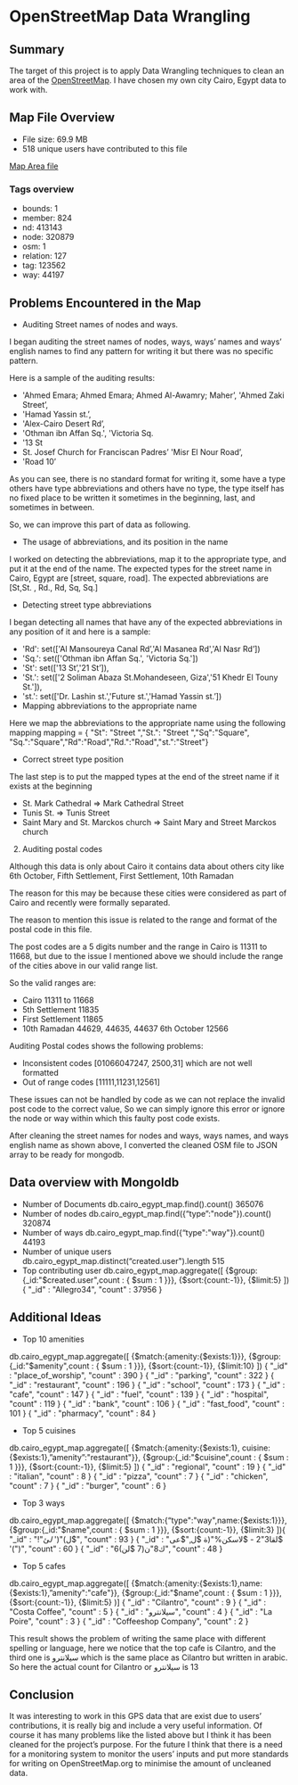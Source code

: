 # OpenStreetMap Data Wrangling

## Summary
The target of this project is to apply Data Wrangling techniques to clean an area of the [OpenStreetMap](https://www.openstreetmap.org). I have chosen my own city Cairo, Egypt data to work with.

## Map File Overview
- File size: 69.9 MB
- 518 unique users have contributed to this file

[Map Area file](https://mapzen.com/metro-extracts/)

### Tags overview
- bounds: 1
- member: 824 
- nd: 413143 
- node: 320879
- osm: 1 
- relation: 127 
- tag: 123562 
- way: 44197

## Problems Encountered in the Map
- Auditing Street names of nodes and ways.

I began auditing the street names of nodes, ways, ways’ names and ways’ english names to find any pattern for writing it but there was no specific pattern.

Here is a sample of the auditing results:
- 'Ahmed Emara; Ahmed Emara; Ahmed Al-Awamry; Maher’, 'Ahmed Zaki Street’,
- 'Hamad Yassin st.’,
- 'Alex-Cairo Desert Rd’,
- 'Othman ibn Affan Sq.', 'Victoria Sq.
- '13 St
- St. Josef Church for Franciscan Padres’ 'Misr El Nour Road’,
- 'Road 10’

As you can see, there is no standard format for writing it, some have a type others have type abbreviations and others have no type, the type itself has no fixed place to be written it sometimes in the beginning, last, and sometimes in between.

So, we can improve this part of data as following.

- The usage of abbreviations, and its position in the name

I worked on detecting the abbreviations, map it to the appropriate type, and put it at the end of the name.
The expected types for the street name in Cairo, Egypt are [street, square, road].
The expected abbreviations are [St,St. , Rd., Rd, Sq, Sq.]
- Detecting street type abbreviations

I began detecting all names that have any of the expected abbreviations in any position of it and here is a sample:
 - 'Rd': set(['Al Mansoureya Canal Rd’,'Al Masanea Rd','Al Nasr Rd’])
 - 'Sq.': set(['Othman ibn Affan Sq.', 'Victoria Sq.'])
 - 'St': set(['13 St’,'21 St’]),
 - 'St.': set(['2 Soliman Abaza St.Mohandeseen, Giza','51 Khedr El Touny St.']),
 - 'st.': set(['Dr. Lashin st.','Future st.','Hamad Yassin st.’])
- Mapping abbreviations to the appropriate name

Here we map the abbreviations to the appropriate name using the
following mapping
mapping = { "St": "Street ","St.": "Street ","Sq":"Square", "Sq.":"Square","Rd":"Road","Rd.":"Road","st.":"Street"}

- Correct street type position

The last step is to put the mapped types at the end of the street name if it exists at the beginning
 - St. Mark Cathedral => Mark Cathedral Street
 - Tunis St. => Tunis Street
 - Saint Mary and St. Marckos church => Saint Mary and Street Marckos church

2. Auditing postal codes

Although this data is only about Cairo it contains data about others city like 6th October, Fifth Settlement, First Settlement, 10th Ramadan

The reason for this may be because these cities were considered as part of Cairo and recently were formally separated.

The reason to mention this issue is related to the range and format of the postal code in this file.

The post codes are a 5 digits number and the range in Cairo is 11311 to 11668, but due to the issue I mentioned above we should include the range of the cities above in our valid range list.

So the valid ranges are:

- Cairo 11311 to 11668
- 5th Settlement 11835
- First Settlement 11865
- 10th Ramadan 44629, 44635, 44637 6th October 12566

Auditing Postal codes shows the following problems:
  - Inconsistent codes
[01066047247, 2500,31] which are not well formatted
 - Out of range codes
[11111,11231,12561]

These issues can not be handled by code as we can not replace the invalid post code to the correct value, So we can simply ignore this error or ignore the node or way within which this faulty post code exists.

After cleaning the street names for nodes and ways, ways names, and ways english name as shown above, I converted the cleaned OSM file to JSON array to be ready for mongodb.

## Data overview with Mongoldb
- Number of Documents
db.cairo_egypt_map.find().count()
365076
- Number of nodes
db.cairo_egypt_map.find({“type”:"node"}).count()
320874
- Number of ways
db.cairo_egypt_map.find({“type":"way"}).count()
44193
- Number of unique users
db.cairo_egypt_map.distinct(“created.user").length
515
- Top contributing user
db.cairo_egypt_map.aggregate([ {$group:{_id:"$created.user",count : { $sum : 1 }}},
{$sort:{count:-1}},
{$limit:5} ])
{ "_id" : "Allegro34", "count" : 37956 }

## Additional Ideas
- Top 10 amenities

db.cairo_egypt_map.aggregate([ {$match:{amenity:{$exists:1}}},
{$group:{_id:"$amenity",count : { $sum : 1 }}}, {$sort:{count:-1}},
{$limit:10}
])
{ "_id" : "place_of_worship", "count" : 390 } { "_id" : "parking", "count" : 322 }
{ "_id" : "restaurant", "count" : 196 }
{ "_id" : "school", "count" : 173 }
{ "_id" : "cafe", "count" : 147 }
{ "_id" : "fuel", "count" : 139 }
{ "_id" : "hospital", "count" : 119 }
{ "_id" : "bank", "count" : 106 }
{ "_id" : "fast_food", "count" : 101 } { "_id" : "pharmacy", "count" : 84 }

- Top 5 cuisines

db.cairo_egypt_map.aggregate([ {$match:{amenity:{$exists:1},
cuisine:{$exists:1},”amenity”:"restaurant"}}, {$group:{_id:"$cuisine",count : { $sum : 1 }}}, {$sort:{count:-1}},
{$limit:5}
])
{ "_id" : "regional", "count" : 19 } { "_id" : "italian", "count" : 8 }
{ "_id" : "pizza", "count" : 7 }
{ "_id" : "chicken", "count" : 7 }
{ "_id" : "burger", "count" : 6 }

- Top 3 ways

db.cairo_egypt_map.aggregate([ {$match:{“type":"way",name:{$exists:1}}}, {$group:{_id:"$name",count : { $sum : 1 }}}, {$sort:{count:-1}},
{$limit:3} ]){ "_id" : "!"ل)"(' $ل%$ئ$", "count" : 93 }
{ "_id" : "لقا3"2 - $لاسكن%"(ة $ل,"$عى$ '(")", "count" : 60 } { "_id" : "6(ك8"ن(7 $لن", "count" : 48 }

- Top 5 cafes

db.cairo_egypt_map.aggregate([
{$match:{amenity:{$exists:1},name:{$exists:1},”amenity":"cafe"}}, {$group:{_id:"$name",count : { $sum : 1 }}},
{$sort:{count:-1}},
{$limit:5}
)]
{ "_id" : "Cilantro", "count" : 9 }
{ "_id" : "Costa Coffee", "count" : 5 } { "_id" : "سيلانترو", "count" : 4 }
{ "_id" : "La Poire", "count" : 3 }
{ "_id" : "Coffeeshop Company", "count" : 2 }

This result shows the problem of writing the same place with different spelling or language, here we notice that the top cafe is Cilantro, and the third one is سيلانترو which is the same place as Cilantro but written in arabic.
So here the actual count for Cilantro or سيلانترو is 13

## Conclusion
It was interesting to work in this GPS data that are exist due to users’ contributions, it is really big and include a very useful information. Of course it has many problems like the listed above but I think it has been cleaned for the project’s purpose.
For the future I think that there is a need for a monitoring system to monitor the users’ inputs and put more standards for writing on OpenStreetMap.org to minimise the amount of uncleaned data.

